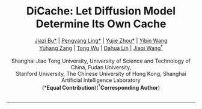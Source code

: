 <div align="center">

<h1>DiCache: Let Diffusion Model Determine Its Own Cache</h1>

<div>
    <a href="https://bujiazi.github.io/" target="_blank">Jiazi Bu*</a><sup></sup> | 
    <a href="https://github.com/LPengYang/" target="_blank">Pengyang Ling*</a><sup></sup> | 
    <a href="https://github.com/YujieOuO" target="_blank">Yujie Zhou*</a><sup></sup> | 
    <a href="https://codegoat24.github.io/" target="_blank">Yibin Wang</a><sup></sup> <br> 
    <a href="https://yuhangzang.github.io/" target="_blank">Yuhang Zang</a><sup></sup> |
    <a href="https://wutong16.github.io/" target="_blank">Tong Wu</a><sup></sup> |
    <a href="http://dahua.site/" target="_blank">Dahua Lin</a><sup></sup> |
    <a href="https://myownskyw7.github.io/" target="_blank">Jiaqi Wang<sup>†</sup></a><sup></sup>
</div>
<br>
<div>
    <sup></sup>Shanghai Jiao Tong University, University of Science and Technology of China, Fudan University, <br> Stanford University, The Chinese University of Hong Kong, Shanghai Artificial Intelligence Laboratory
</div>
(*<b>Equal Contribution</b>)(<sup>†</sup><b>Corresponding Author</b>)
<br><br>


---
